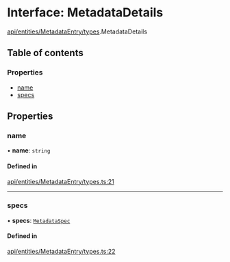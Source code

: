 # Interface: MetadataDetails

[api/entities/MetadataEntry/types](../wiki/api.entities.MetadataEntry.types).MetadataDetails

## Table of contents

### Properties

- [name](../wiki/api.entities.MetadataEntry.types.MetadataDetails#name)
- [specs](../wiki/api.entities.MetadataEntry.types.MetadataDetails#specs)

## Properties

### name

• **name**: `string`

#### Defined in

[api/entities/MetadataEntry/types.ts:21](https://github.com/PolymeshAssociation/polymesh-sdk/blob/2d3ac2ae/src/api/entities/MetadataEntry/types.ts#L21)

___

### specs

• **specs**: [`MetadataSpec`](../wiki/api.entities.MetadataEntry.types.MetadataSpec)

#### Defined in

[api/entities/MetadataEntry/types.ts:22](https://github.com/PolymeshAssociation/polymesh-sdk/blob/2d3ac2ae/src/api/entities/MetadataEntry/types.ts#L22)
